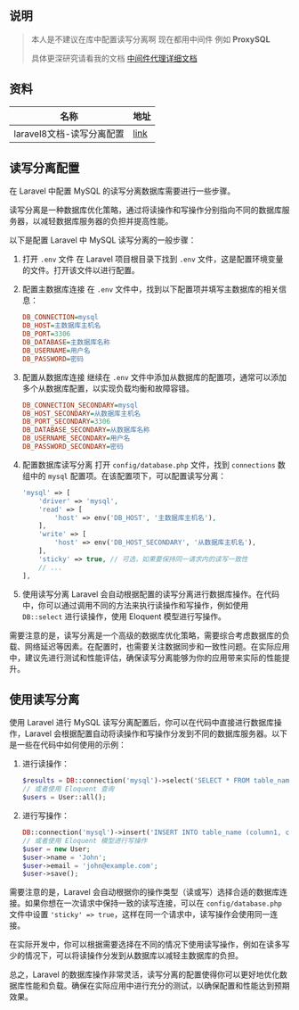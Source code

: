 ## 说明 

> 本人是不建议在库中配置读写分离啊 现在都用中间件 例如 **ProxySQL**
>
> 具体更深研究请看我的文档 [中间件代理详细文档](../../../mysql/主从复制代理.md#三,ProxySQL(推荐-文档已完善))

## 资料

| 名称                      | 地址                                                         |
| ------------------------- | ------------------------------------------------------------ |
| laravel8文档-读写分离配置 | [link](https://learnku.com/docs/laravel/8.x/eloquent/9400#dd145f) |



## 读写分离配置

在 Laravel 中配置 MySQL 的读写分离数据库需要进行一些步骤。

读写分离是一种数据库优化策略，通过将读操作和写操作分别指向不同的数据库服务器，以减轻数据库服务器的负担并提高性能。

以下是配置 Laravel 中 MySQL 读写分离的一般步骤：

1. 打开 `.env` 文件
   在 Laravel 项目根目录下找到 `.env` 文件，这是配置环境变量的文件。打开该文件以进行配置。

2. 配置主数据库连接
   在 `.env` 文件中，找到以下配置项并填写主数据库的相关信息：

   ```ini
   DB_CONNECTION=mysql
   DB_HOST=主数据库主机名
   DB_PORT=3306
   DB_DATABASE=主数据库名称
   DB_USERNAME=用户名
   DB_PASSWORD=密码
   ```

3. 配置从数据库连接
   继续在 `.env` 文件中添加从数据库的配置项，通常可以添加多个从数据库配置，以实现负载均衡和故障容错。

   ```ini
   DB_CONNECTION_SECONDARY=mysql
   DB_HOST_SECONDARY=从数据库主机名
   DB_PORT_SECONDARY=3306
   DB_DATABASE_SECONDARY=从数据库名称
   DB_USERNAME_SECONDARY=用户名
   DB_PASSWORD_SECONDARY=密码
   ```

4. 配置数据库读写分离
   打开 `config/database.php` 文件，找到 `connections` 数组中的 `mysql` 配置项。在该配置项下，可以配置读写分离：

   ```php
   'mysql' => [
       'driver' => 'mysql',
       'read' => [
           'host' => env('DB_HOST', '主数据库主机名'),
       ],
       'write' => [
           'host' => env('DB_HOST_SECONDARY', '从数据库主机名'),
       ],
       'sticky' => true, // 可选，如果要保持同一请求内的读写一致性
       // ...
   ],
   ```

5. 使用读写分离
   Laravel 会自动根据配置的读写分离进行数据库操作。在代码中，你可以通过调用不同的方法来执行读操作和写操作，例如使用 `DB::select` 进行读操作，使用 Eloquent 模型进行写操作。

需要注意的是，读写分离是一个高级的数据库优化策略，需要综合考虑数据库的负载、网络延迟等因素。在配置时，也需要关注数据同步和一致性问题。在实际应用中，建议先进行测试和性能评估，确保读写分离能够为你的应用带来实际的性能提升。



## 使用读写分离

使用 Laravel 进行 MySQL 读写分离配置后，你可以在代码中直接进行数据库操作，Laravel 会根据配置自动将读操作和写操作分发到不同的数据库服务器。以下是一些在代码中如何使用的示例：

1. 进行读操作：

   ```php
   $results = DB::connection('mysql')->select('SELECT * FROM table_name');
   // 或者使用 Eloquent 查询
   $users = User::all();
   ```

2. 进行写操作：

   ```php
   DB::connection('mysql')->insert('INSERT INTO table_name (column1, column2) VALUES (?, ?)', [$value1, $value2]);
   // 或者使用 Eloquent 模型进行写操作
   $user = new User;
   $user->name = 'John';
   $user->email = 'john@example.com';
   $user->save();
   ```

需要注意的是，Laravel 会自动根据你的操作类型（读或写）选择合适的数据库连接。如果你想在一次请求中保持一致的读写连接，可以在 `config/database.php` 文件中设置 `'sticky' => true`，这样在同一个请求中，读写操作会使用同一连接。

在实际开发中，你可以根据需要选择在不同的情况下使用读写操作，例如在读多写少的情况下，可以将读操作分发到从数据库以减轻主数据库的负担。

总之，Laravel 的数据库操作非常灵活，读写分离的配置使得你可以更好地优化数据库性能和负载。确保在实际应用中进行充分的测试，以确保配置和性能达到预期效果。